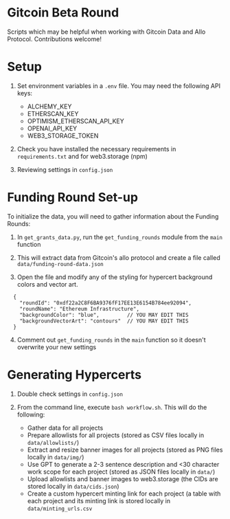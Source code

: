 # Gitcoin Beta Round

Scripts which may be helpful when working with Gitcoin Data and Allo Protocol. Contributions welcome!

# Setup

1. Set environment variables in a `.env` file. You may need the following API keys:

   - ALCHEMY_KEY
   - ETHERSCAN_KEY
   - OPTIMISM_ETHERSCAN_API_KEY
   - OPENAI_API_KEY
   - WEB3_STORAGE_TOKEN

2. Check you have installed the necessary requirements in `requirements.txt` and for web3.storage (npm)

3. Reviewing settings in `config.json`

# Funding Round Set-up

To initialize the data, you will need to gather information about the Funding Rounds:

1. In `get_grants_data.py`, run the `get_funding_rounds` module from the `main` function

2. This will extract data from Gitcoin's allo protocol and create a file called `data/funding-round-data.json`

3. Open the file and modify any of the styling for hypercert background colors and vector art. 

```
  {
    "roundId": "0xdf22a2C8F6BA9376fF17EE13E6154B784ee92094",
    "roundName": "Ethereum Infrastructure",
    "backgroundColor": "blue",         // YOU MAY EDIT THIS
    "backgroundVectorArt": "contours"  // YOU MAY EDIT THIS
  }
```
4. Comment out `get_funding_rounds` in the `main` function so it doesn't overwrite your new settings

# Generating Hypercerts

1. Double check settings in `config.json`

2. From the command line, execute `bash workflow.sh`. This will do the following:

   - Gather data for all projects
   - Prepare allowlists for all projects (stored as CSV files locally in `data/allowlists/`)
   - Extract and resize banner images for all projects (stored as PNG files locally in `data/img/`)
   - Use GPT to generate a 2-3 sentence description and <30 character work scope for each project (stored as JSON files locally in `data/`)
   - Upload allowlists and banner images to web3.storage (the CIDs are stored locally in `data/cids.json`)
   - Create a custom hypercert minting link for each project (a table with each project and its minting link is stored locally in `data/minting_urls.csv`
